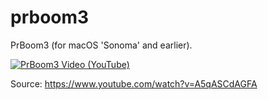# prboom3
PrBoom3 (for macOS 'Sonoma' and earlier).


[![PrBoom3 Video (YouTube)](https://img.youtube.com/vi/A5qASCdAGFA/0.jpg)](https://www.youtube.com/watch?v=A5qASCdAGFA)

Source: https://www.youtube.com/watch?v=A5qASCdAGFA


